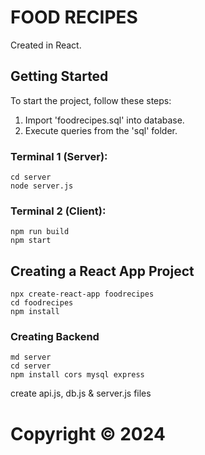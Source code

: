 # FOOD RECIPES
Created in React.

## Getting Started
To start the project, follow these steps:

1. Import 'foodrecipes.sql' into database.
2. Execute queries from the 'sql' folder.

### Terminal 1 (Server):
	cd server
	node server.js
  
### Terminal 2 (Client):
	npm run build
	npm start

## Creating a React App Project
	npx create-react-app foodrecipes
 	cd foodrecipes
	npm install

### Creating Backend
 	md server
	cd server
 	npm install cors mysql express

create api.js, db.js & server.js files

# Copyright © 2024

	

